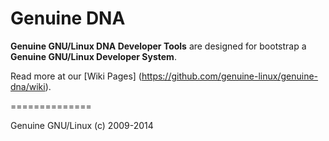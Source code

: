 Genuine DNA
===========

**Genuine GNU/Linux DNA Developer Tools** are designed for bootstrap a **Genuine GNU/Linux Developer System**.

Read more at our [Wiki Pages] (https://github.com/genuine-linux/genuine-dna/wiki).

==============

Genuine GNU/Linux (c) 2009-2014
